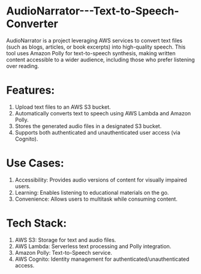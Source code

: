 # AudioNarrator---Text-to-Speech-Converter
AudioNarrator is a project leveraging AWS services to convert text files (such as blogs, articles, or book excerpts) into high-quality speech. This tool uses Amazon Polly for text-to-speech synthesis, making written content accessible to a wider audience, including those who prefer listening over reading.

# Features:
1. Upload text files to an AWS S3 bucket.
2. Automatically converts text to speech using AWS Lambda and Amazon Polly.
3. Stores the generated audio files in a designated S3 bucket.
4. Supports both authenticated and unauthenticated user access (via Cognito).

# Use Cases:
1. Accessibility: Provides audio versions of content for visually impaired users.
2. Learning: Enables listening to educational materials on the go.
3. Convenience: Allows users to multitask while consuming content.

# Tech Stack:
1. AWS S3: Storage for text and audio files.
2. AWS Lambda: Serverless text processing and Polly integration.
3. Amazon Polly: Text-to-Speech service.
4. AWS Cognito: Identity management for authenticated/unauthenticated access.
